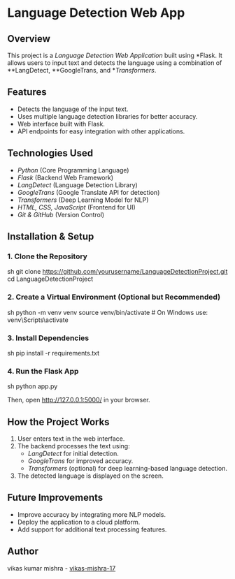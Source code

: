 # Language Detection Web App

## Overview
This project is a *Language Detection Web Application* built using *Flask. It allows users to input text and detects the language using a combination of **LangDetect, **GoogleTrans, and **Transformers*.

## Features
- Detects the language of the input text.
- Uses multiple language detection libraries for better accuracy.
- Web interface built with Flask.
- API endpoints for easy integration with other applications.

## Technologies Used
- *Python* (Core Programming Language)
- *Flask* (Backend Web Framework)
- *LangDetect* (Language Detection Library)
- *GoogleTrans* (Google Translate API for detection)
- *Transformers* (Deep Learning Model for NLP)
- *HTML, CSS, JavaScript* (Frontend for UI)
- *Git & GitHub* (Version Control)

## Installation & Setup

### 1. Clone the Repository
sh
git clone https://github.com/yourusername/LanguageDetectionProject.git
cd LanguageDetectionProject


### 2. Create a Virtual Environment (Optional but Recommended)
sh
python -m venv venv
source venv/bin/activate  # On Windows use: venv\Scripts\activate


### 3. Install Dependencies
sh
pip install -r requirements.txt


### 4. Run the Flask App
sh
python app.py

Then, open http://127.0.0.1:5000/ in your browser.

## How the Project Works
1. User enters text in the web interface.
2. The backend processes the text using:
   - *LangDetect* for initial detection.
   - *GoogleTrans* for improved accuracy.
   - *Transformers* (optional) for deep learning-based language detection.
3. The detected language is displayed on the screen.

## Future Improvements
- Improve accuracy by integrating more NLP models.
- Deploy the application to a cloud platform.
- Add support for additional text processing features.

## Author
vikas kumar mishra - [vikas-mishra-17](https://github.com/yourusername)
